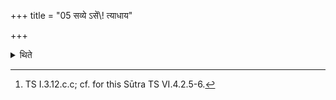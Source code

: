 +++
title = "05 सव्ये ऽसें\\! त्याधाय"

+++

<details><summary>थिते</summary>

5. Having placed (the pitcher of water) on his left shoulder, having gone by the same route by which he had come. he places it to the west of the Āgnidhrīya-Dhiṣnya with viśveṣāṁ devānāṁ bhāgadheyi stha.[^1]   


[^1]: TS I.3.12.c.c; cf. for this Sūtra TS VI.4.2.5-6.  
</details>
